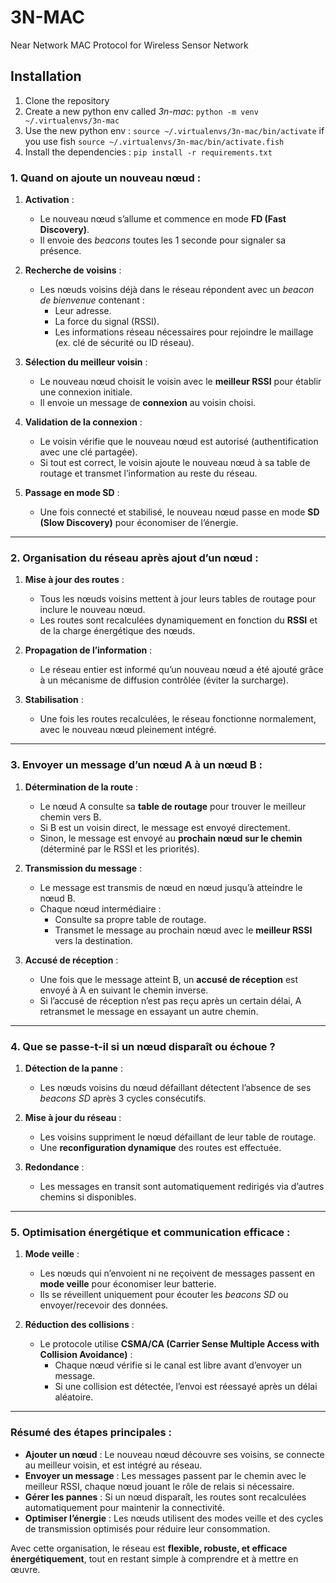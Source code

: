 # 3N-MAC
Near Network MAC Protocol for Wireless Sensor Network

## Installation
1. Clone the repository
2. Create a new python env called *3n-mac*: `python -m venv ~/.virtualenvs/3n-mac`
3. Use the new python env : `source ~/.virtualenvs/3n-mac/bin/activate` if you use fish `source ~/.virtualenvs/3n-mac/bin/activate.fish`
4. Install the dependencies : `pip install -r requirements.txt`





### **1. Quand on ajoute un nouveau nœud :**

1. **Activation** :
   - Le nouveau nœud s’allume et commence en mode **FD (Fast Discovery)**.
   - Il envoie des *beacons* toutes les 1 seconde pour signaler sa présence.

2. **Recherche de voisins** :
   - Les nœuds voisins déjà dans le réseau répondent avec un *beacon de bienvenue* contenant :
     - Leur adresse.
     - La force du signal (RSSI).
     - Les informations réseau nécessaires pour rejoindre le maillage (ex. clé de sécurité ou ID réseau).

3. **Sélection du meilleur voisin** :
   - Le nouveau nœud choisit le voisin avec le **meilleur RSSI** pour établir une connexion initiale.
   - Il envoie un message de **connexion** au voisin choisi.

4. **Validation de la connexion** :
   - Le voisin vérifie que le nouveau nœud est autorisé (authentification avec une clé partagée).
   - Si tout est correct, le voisin ajoute le nouveau nœud à sa table de routage et transmet l’information au reste du réseau.

5. **Passage en mode SD** :
   - Une fois connecté et stabilisé, le nouveau nœud passe en mode **SD (Slow Discovery)** pour économiser de l’énergie.

---

### **2. Organisation du réseau après ajout d’un nœud :**

1. **Mise à jour des routes** :
   - Tous les nœuds voisins mettent à jour leurs tables de routage pour inclure le nouveau nœud.
   - Les routes sont recalculées dynamiquement en fonction du **RSSI** et de la charge énergétique des nœuds.

2. **Propagation de l’information** :
   - Le réseau entier est informé qu’un nouveau nœud a été ajouté grâce à un mécanisme de diffusion contrôlée (éviter la surcharge).

3. **Stabilisation** :
   - Une fois les routes recalculées, le réseau fonctionne normalement, avec le nouveau nœud pleinement intégré.

---

### **3. Envoyer un message d’un nœud A à un nœud B :**

1. **Détermination de la route** :
   - Le nœud A consulte sa **table de routage** pour trouver le meilleur chemin vers B.
   - Si B est un voisin direct, le message est envoyé directement.
   - Sinon, le message est envoyé au **prochain nœud sur le chemin** (déterminé par le RSSI et les priorités).

2. **Transmission du message** :
   - Le message est transmis de nœud en nœud jusqu’à atteindre le nœud B.
   - Chaque nœud intermédiaire :
     - Consulte sa propre table de routage.
     - Transmet le message au prochain nœud avec le **meilleur RSSI** vers la destination.

3. **Accusé de réception** :
   - Une fois que le message atteint B, un **accusé de réception** est envoyé à A en suivant le chemin inverse.
   - Si l’accusé de réception n’est pas reçu après un certain délai, A retransmet le message en essayant un autre chemin.

---

### **4. Que se passe-t-il si un nœud disparaît ou échoue ?**

1. **Détection de la panne** :
   - Les nœuds voisins du nœud défaillant détectent l’absence de ses *beacons SD* après 3 cycles consécutifs.

2. **Mise à jour du réseau** :
   - Les voisins suppriment le nœud défaillant de leur table de routage.
   - Une **reconfiguration dynamique** des routes est effectuée.

3. **Redondance** :
   - Les messages en transit sont automatiquement redirigés via d’autres chemins si disponibles.

---

### **5. Optimisation énergétique et communication efficace :**

1. **Mode veille** :
   - Les nœuds qui n’envoient ni ne reçoivent de messages passent en **mode veille** pour économiser leur batterie.
   - Ils se réveillent uniquement pour écouter les *beacons SD* ou envoyer/recevoir des données.

2. **Réduction des collisions** :
   - Le protocole utilise **CSMA/CA (Carrier Sense Multiple Access with Collision Avoidance)** :
     - Chaque nœud vérifie si le canal est libre avant d’envoyer un message.
     - Si une collision est détectée, l’envoi est réessayé après un délai aléatoire.

---

### **Résumé des étapes principales :**

- **Ajouter un nœud** : Le nouveau nœud découvre ses voisins, se connecte au meilleur voisin, et est intégré au réseau.
- **Envoyer un message** : Les messages passent par le chemin avec le meilleur RSSI, chaque nœud jouant le rôle de relais si nécessaire.
- **Gérer les pannes** : Si un nœud disparaît, les routes sont recalculées automatiquement pour maintenir la connectivité.
- **Optimiser l’énergie** : Les nœuds utilisent des modes veille et des cycles de transmission optimisés pour réduire leur consommation.

Avec cette organisation, le réseau est **flexible, robuste, et efficace énergétiquement**, tout en restant simple à comprendre et à mettre en œuvre.